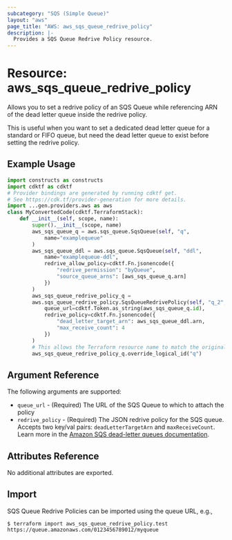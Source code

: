 ```yaml
---
subcategory: "SQS (Simple Queue)"
layout: "aws"
page_title: "AWS: aws_sqs_queue_redrive_policy"
description: |-
  Provides a SQS Queue Redrive Policy resource.
---
```


# Resource: aws_sqs_queue_redrive_policy

Allows you to set a redrive policy of an SQS Queue
while referencing ARN of the dead letter queue inside the redrive policy.

This is useful when you want to set a dedicated
dead letter queue for a standard or FIFO queue, but need
the dead letter queue to exist before setting the redrive policy.

## Example Usage

```python
import constructs as constructs
import cdktf as cdktf
# Provider bindings are generated by running cdktf get.
# See https://cdk.tf/provider-generation for more details.
import ...gen.providers.aws as aws
class MyConvertedCode(cdktf.TerraformStack):
    def __init__(self, scope, name):
        super().__init__(scope, name)
        aws_sqs_queue_q = aws.sqs_queue.SqsQueue(self, "q",
            name="examplequeue"
        )
        aws_sqs_queue_ddl = aws.sqs_queue.SqsQueue(self, "ddl",
            name="examplequeue-ddl",
            redrive_allow_policy=cdktf.Fn.jsonencode({
                "redrive_permission": "byQueue",
                "source_queue_arns": [aws_sqs_queue_q.arn]
            })
        )
        aws_sqs_queue_redrive_policy_q =
        aws.sqs_queue_redrive_policy.SqsQueueRedrivePolicy(self, "q_2",
            queue_url=cdktf.Token.as_string(aws_sqs_queue_q.id),
            redrive_policy=cdktf.Fn.jsonencode({
                "dead_letter_target_arn": aws_sqs_queue_ddl.arn,
                "max_receive_count": 4
            })
        )
        # This allows the Terraform resource name to match the original name. You can remove the call if you don't need them to match.
        aws_sqs_queue_redrive_policy_q.override_logical_id("q")
```

## Argument Reference

The following arguments are supported:

* `queue_url` - (Required) The URL of the SQS Queue to which to attach the policy
* `redrive_policy` - (Required) The JSON redrive policy for the SQS queue. Accepts two key/val pairs: `deadLetterTargetArn` and `maxReceiveCount`. Learn more in the [Amazon SQS dead-letter queues documentation](https://docs.aws.amazon.com/AWSSimpleQueueService/latest/SQSDeveloperGuide/sqs-dead-letter-queues.html).

## Attributes Reference

No additional attributes are exported.

## Import

SQS Queue Redrive Policies can be imported using the queue URL, e.g.,

```
$ terraform import aws_sqs_queue_redrive_policy.test https://queue.amazonaws.com/0123456789012/myqueue
```

<!-- cache-key: cdktf-0.17.0-pre.15 input-7e65a3007ec59694600f969d195f02c7a4326cb10920f20653db9b615ed31d4d -->